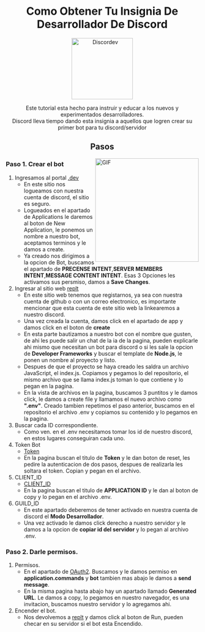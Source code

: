 


<p>
  <h1 align="center"><b>Como Obtener Tu Insignia De Desarrollador De Discord</b></h1>
</p>


<p align="center">
    <img align="center" alt="Discordev" height="160px" src="https://cdn.prod.website-files.com/6257adef93867e50d84d30e2/66e3d80db9971f10a9757c99_Symbol.svg" />
</p>

<p align="center">
Este tutorial esta hecho para instruir y educar a los nuevos y experimentados desarrolladores. <br>
Discord lleva tiempo dando esta insignia a aquellos que logren crear su primer bot para tu discord/servidor
</p>

<p >
<h2  align="center"> Pasos </h2>
</p>


<img align="right" height="270px" alt="GIF" src="https://upload.wikimedia.org/wikipedia/commons/b/b5/Discord_Active_Developer_Badge.svg" />
 
### Paso 1. Crear el bot
1. Ingresamos al portal [.dev](https://discord.com/developers/applications)
   - En este sitio nos logueamos con nuestra cuenta de discord, el sitio es seguro.
   - Logueados en el apartado de Applications le daremos al boton de New Application, le ponemos un nombre a nuestro bot, aceptamos terminos y le damos a create.
   - Ya creado nos dirigimos a la opcion de Bot, buscamos el apartado de **PRECENSE INTENT**,**SERVER MEMBERS INTENT**,**MESSAGE CONTENT INTENT**. Esas 3 Opciones les activamos sus persmiso, damos a **Save Changes**.
2. Ingresar al sitio web [replt](https://replit.com/) 
   - En este sitio web tenemos que registarnos, ya sea con nuestra cuenta de github o con un correo electronico, es importante mencionar que esta cuenta de este sitio web la linkearemos a nuestro discord.
   - Una vez creada la cuenta, damos click en el apartado de app y damos click en el boton de **create**
   - En esta parte bautizamos a nuestro bot con el nombre que gusten, de ahi les puede salir un chat de la ia de la pagina, pueden explicarle ahi mismo que necesitan un bot para discord o si les sale la opcion de **Developer Frameworks** y buscar el template de **Node.js**, le ponen un nombre al proyecto y listo.
   - Despues de que el proyecto se haya creado les saldra un archivo JavaScript, el index.js. Copiamos y pegamos lo del repositorio, el mismo archivo que se llama index.js toman lo que contiene y lo pegan en la pagina.
   - En la vista de archivos en la pagina, buscamos 3 puntitos y le damos click, le damos a create file y llamamos el nuevo archivo como **".env"**. Creado tambien repetimos el paso anterior, buscamos en el repositorio el archivo .env y copiamos su contenido y lo pegamos en la pagina.
3. Buscar cada ID correspondiente.
   - Como ven. en el .env necesitamos tomar los id de nuestro discord, en estos lugares conseguiran cada uno.
4. Token Bot
   - [Token](https://discord.com/developers/applications/1429576649409691709/bot)
   - En la pagina buscan el titulo de **Token** y le dan boton de reset, les pedire la autenticacion de dos pasos, despues de realizarla les soltara el token. Copian y pegan en el archivo.
5. CLIENT_ID
   - [CLIENT_ID](https://discord.com/developers/applications/1429576649409691709/information)
   - En la pagina buscan el titulo de **APPLICATION ID** y le dan al boton de copy y lo pegan en el archivo .env.
6. GUILD_ID
   - En este apartado deberemos de tener activado en nuestra cuenta de discord el **Modo Desarrollador**.
   - Una vez activado le damos click derecho a nuestro servidor y le damos a la opcion de **copiar id del servidor** y lo pegan al archivo .env.
### Paso 2. Darle permisos.
1. Permisos.
   - En el apartado de [OAuth2](https://discord.com/developers/applications/1429576649409691709/oauth2). Buscamos y le damos permiso en **application.commands** y **bot** tambien mas abajo le damos a **send message**.
   - En la misma pagina hasta abajo hay un apartado llamado **Generated URL**. Le damos a copy, lo pegamos en nuestro navegador, es una invitacion, buscamos nuestro servidor y lo agregamos ahi.
2. Encender el bot.
   - Nos devolvemos a [replt](https://replit.com/) y damos click al boton de Run, pueden checar en su servidor si el bot esta Encendido.


